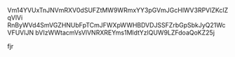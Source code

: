 Vm14YVUxTnJNVmRXV0dSUFZtMW9WRmxYY3pGVmJGcHlWV3RPVlZKclZqVlVi
RnByWVd4SmVGZHNUbFpTCmJFWXpWWHBDVDJSSFZrbGpSbkJyQ21WcVFUVlJN
bVIzWWtacmVsVlVNRXREYms1MldtYzlQUW9LZFdoaQoKZ25j

fjr